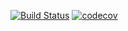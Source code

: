 [![Build Status](https://travis-ci.org/mikebychkov/job4j_design.svg?branch=master)](https://travis-ci.org/mikebychkov/job4j_design)
[![codecov](https://codecov.io/gh/mikebychkov/job4j_design/branch/master/graph/badge.svg)](https://codecov.io/gh/mikebychkov/job4j_design)
